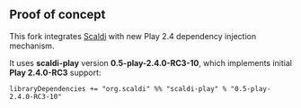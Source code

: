 ## Proof of concept

This fork integrates [Scaldi](http://scaldi.org) with new Play 2.4 dependency injection mechanism.

It uses **scaldi-play** version **0.5-play-2.4.0-RC3-10**, which implements initial **Play 2.4.0-RC3** support:

    libraryDependencies += "org.scaldi" %% "scaldi-play" % "0.5-play-2.4.0-RC3-10"
